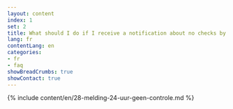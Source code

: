```yaml
---
layout: content
index: 1
set: 2
title: What should I do if I receive a notification about no checks by the app for 24 hours?
lang: fr
contentLang: en
categories:
- fr
- faq
showBreadCrumbs: true
showContact: true
---
```

{% include content/en/28-melding-24-uur-geen-controle.md %}
